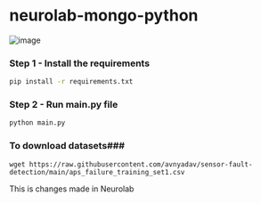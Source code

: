 # neurolab-mongo-python

![image](https://user-images.githubusercontent.com/57321948/196933065-4b16c235-f3b9-4391-9cfe-4affcec87c35.png)

### Step 1 - Install the requirements

```bash
pip install -r requirements.txt
```

### Step 2 - Run main.py file

```bash
python main.py
```

### To download datasets###

```
wget https://raw.githubusercontent.com/avnyadav/sensor-fault-detection/main/aps_failure_training_set1.csv
```

This is changes made in Neurolab
